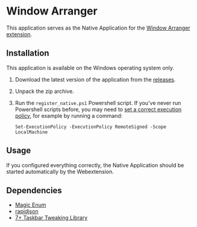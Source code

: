 # Window Arranger

This application serves as the Native Application for the [Window Arranger extension](https://github.com/pragacz/window-arranger-webext).

## Installation

This application is available on the Windows operating system only.

1. Download the latest version of the application from the [releases](https://github.com/pragacz/window-arranger-native/releases/).
2. Unpack the zip archive.
3. Run the `register_native.ps1` Powershell script. If you've never run Powershell scripts before, you may need to [set a correct execution policy](https://docs.microsoft.com/en-us/powershell/module/microsoft.powershell.security/set-executionpolicy?view=powershell-7#example-1--set-an-execution-policy), for example by running a command:
	
	`Set-ExecutionPolicy -ExecutionPolicy RemoteSigned -Scope LocalMachine`

## Usage

If you configured everything correctly, the Native Application should be started automatically by the Webextension.

## Dependencies

- [Magic Enum](https://github.com/Neargye/magic_enum)
- [rapidjson](https://rapidjson.org/)
- [7+ Taskbar Tweaking Library](https://rammichael.com/7-taskbar-tweaking-library)

